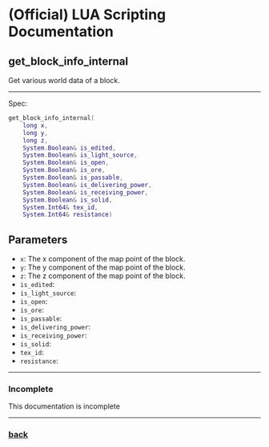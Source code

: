 
# (Official) LUA Scripting Documentation

## get_block_info_internal

Get various world data of a block.

___

Spec:

```lua
get_block_info_internal(
	long x,
	long y,
	long z,
	System.Boolean& is_edited,
	System.Boolean& is_light_source,
	System.Boolean& is_open,
	System.Boolean& is_ore,
	System.Boolean& is_passable,
	System.Boolean& is_delivering_power,
	System.Boolean& is_receiving_power,
	System.Boolean& is_solid,
	System.Int64& tex_id,
	System.Int64& resistance)
```

## Parameters

- `x`: The x component of the map point of the block.
- `y`: The y component of the map point of the block.
- `z`: The z component of the map point of the block.
- `is_edited`: 
- `is_light_source`: 
- `is_open`: 
- `is_ore`: 
- `is_passable`: 
- `is_delivering_power`: 
- `is_receiving_power`: 
- `is_solid`: 
- `tex_id`: 
- `resistance`: 

___

### Incomplete

This documentation is incomplete

___

### [back](../getters)
